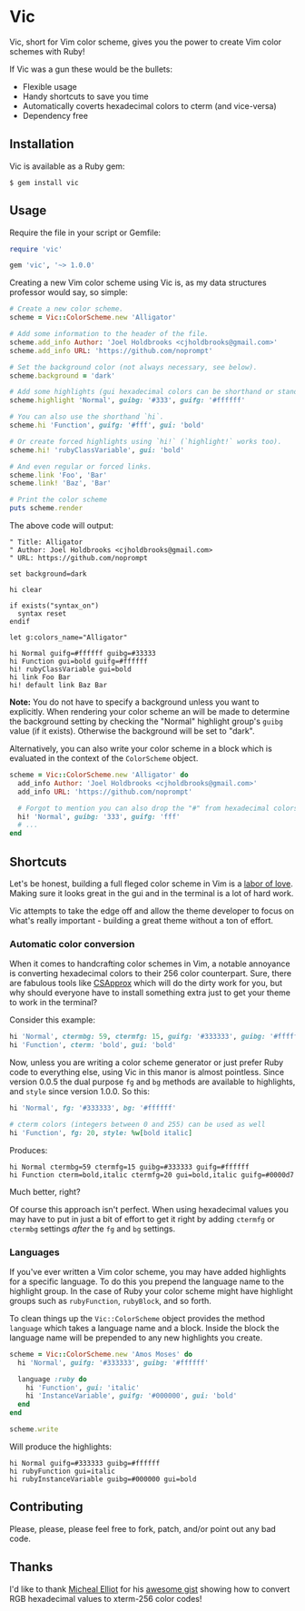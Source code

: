 # Vic

Vic, short for Vim color scheme, gives you the power to create Vim color schemes
with Ruby!

If Vic was a gun these would be the bullets:

  * Flexible usage
  * Handy shortcuts to save you time
  * Automatically coverts hexadecimal colors to cterm (and vice-versa)
  * Dependency free

## Installation

Vic is available as a Ruby gem:

    $ gem install vic

## Usage

Require the file in your script or Gemfile:

```ruby
require 'vic'

gem 'vic', '~> 1.0.0'
```

Creating a new Vim color scheme using Vic is, as my data structures professor
would say, so simple:

```ruby
# Create a new color scheme.
scheme = Vic::ColorScheme.new 'Alligator'

# Add some information to the header of the file.
scheme.add_info Author: 'Joel Holdbrooks <cjholdbrooks@gmail.com>'
scheme.add_info URL: 'https://github.com/noprompt'

# Set the background color (not always necessary, see below).
scheme.background = 'dark'

# Add some highlights (gui hexadecimal colors can be shorthand or standard).
scheme.highlight 'Normal', guibg: '#333', guifg: '#ffffff'

# You can also use the shorthand `hi`.
scheme.hi 'Function', guifg: '#fff', gui: 'bold'

# Or create forced highlights using `hi!` (`highlight!` works too).
scheme.hi! 'rubyClassVariable', gui: 'bold'

# And even regular or forced links.
scheme.link 'Foo', 'Bar'
scheme.link! 'Baz', 'Bar'

# Print the color scheme
puts scheme.render
```

The above code will output:

```viml
" Title: Alligator
" Author: Joel Holdbrooks <cjholdbrooks@gmail.com>
" URL: https://github.com/noprompt

set background=dark

hi clear

if exists("syntax_on")
  syntax reset
endif

let g:colors_name="Alligator"

hi Normal guifg=#ffffff guibg=#33333
hi Function gui=bold guifg=#ffffff
hi! rubyClassVariable gui=bold
hi link Foo Bar
hi! default link Baz Bar
```

**Note:** You do not have to specify a background unless you want to
explicitly. When rendering your color scheme an will be made to
determine the background setting by checking the "Normal" highlight group's
`guibg` value (if it exists). Otherwise the background will be set to "dark".

Alternatively, you can also write your color scheme in a block which is
evaluated in the context of the `ColorScheme` object.

```ruby
scheme = Vic::ColorScheme.new 'Alligator' do
  add_info Author: 'Joel Holdbrooks <cjholdbrooks@gmail.com>'
  add_info URL: 'https://github.com/noprompt'

  # Forgot to mention you can also drop the "#" from hexadecimal colors too.
  hi! 'Normal', guibg: '333', guifg: 'fff'
  # ...
end
```

## Shortcuts

Let's be honest, building a full fleged color scheme in Vim is a [labor of love](https://github.com/altercation/solarized).
Making sure it looks great in the gui and in the terminal is a lot of hard
work.

Vic attempts to take the edge off and allow the theme developer to focus on what's
really important - building a great theme without a ton of effort.

### Automatic color conversion

When it comes to handcrafting color schemes in Vim, a notable annoyance is
converting hexadecimal colors to their 256 color counterpart. Sure, there are
fabulous tools like [CSApprox](http://www.vim.org/scripts/script.php?script_id=2390)
which will do the dirty work for you, but why should everyone have to install
something extra just to get your theme to work in the terminal?

Consider this example:

```ruby
hi 'Normal', ctermbg: 59, ctermfg: 15, guifg: '#333333', guibg: '#ffffff'
hi 'Function', cterm: 'bold', gui: 'bold'
```

Now, unless you are writing a color scheme generator or just prefer Ruby code to
everything else, using Vic in this manor is almost pointless. Since version
0.0.5 the dual purpose `fg` and `bg` methods are available to highlights, and
`style` since version 1.0.0. So this:

```ruby
hi 'Normal', fg: '#333333', bg: '#ffffff'

# cterm colors (integers between 0 and 255) can be used as well
hi 'Function', fg: 20, style: %w[bold italic]
```

Produces:

```viml
hi Normal ctermbg=59 ctermfg=15 guibg=#333333 guifg=#ffffff
hi Function cterm=bold,italic ctermfg=20 gui=bold,italic guifg=#0000d7
```

Much better, right?

Of course this approach isn't perfect. When using hexadecimal values you may
have to put in just a bit of effort to get it right by adding `ctermfg` or
`ctermbg` settings _after_ the `fg` and `bg` settings.

### Languages

If you've ever written a Vim color scheme, you may have added highlights for a
specific language. To do this you prepend the language name to the highlight
group. In the case of Ruby your color scheme might have highlight groups such as
`rubyFunction`, `rubyBlock`, and so forth.

To clean things up the `Vic::ColorScheme` object provides the method `language`
which takes a language name and a block. Inside the block the language name will
be prepended to any new highlights you create.

```ruby
scheme = Vic::ColorScheme.new 'Amos Moses' do
  hi 'Normal', guifg: '#333333', guibg: '#ffffff'

  language :ruby do
    hi 'Function', gui: 'italic'
    hi 'InstanceVariable', guifg: '#000000', gui: 'bold'
  end
end

scheme.write
```

Will produce the highlights:

```viml
hi Normal guifg=#333333 guibg=#ffffff
hi rubyFunction gui=italic
hi rubyInstanceVariable guibg=#000000 gui=bold
```

## Contributing

Please, please, please feel free to fork, patch, and/or point out any bad code.

## Thanks

I'd like to thank [Micheal Elliot](https://github.com/MicahElliott) for his
[awesome gist](https://gist.github.com/719710) showing how to convert RGB
hexadecimal values to xterm-256 color codes!
